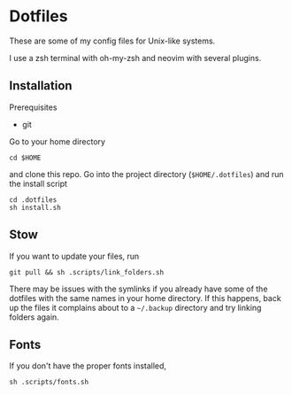 # Dotfiles 

These are some of my config files for Unix-like systems.

I use a zsh terminal with oh-my-zsh and neovim with several plugins.

## Installation

Prerequisites
* git

Go to your home directory
```
cd $HOME
```	
and clone this repo. Go into the project directory (`$HOME/.dotfiles`) and run the install script

```
cd .dotfiles
sh install.sh
```

## Stow 

If you want to update your files, run 

```
git pull && sh .scripts/link_folders.sh
```

There may be issues with the symlinks if you already have some of the dotfiles with the same names in your home directory. If this happens, back up the files it complains about to a `~/.backup` directory and try linking folders again.

## Fonts

If you don't have the proper fonts installed, 

```
sh .scripts/fonts.sh
```

